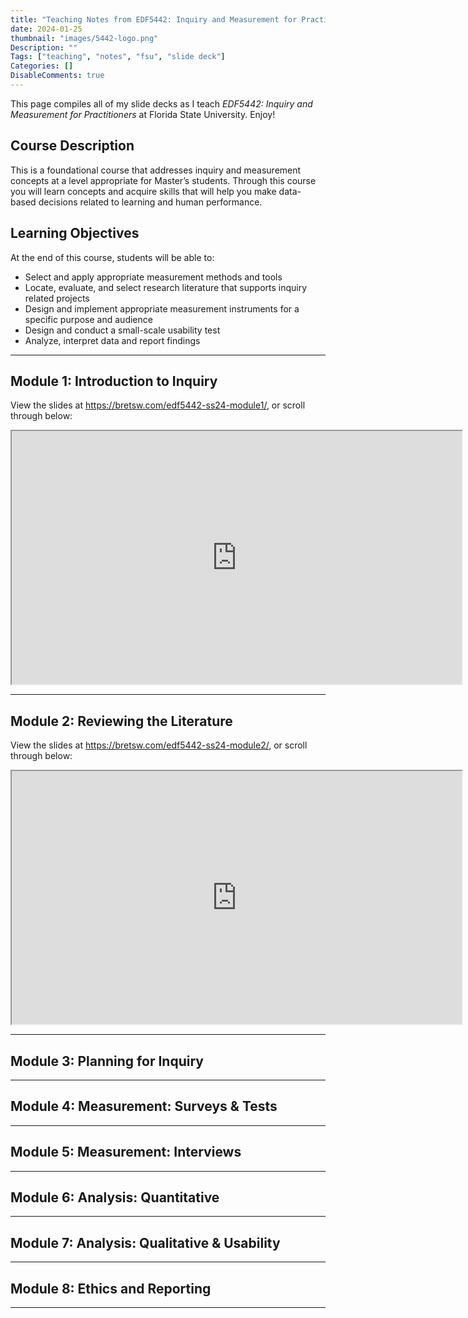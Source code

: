 ```yaml
---
title: "Teaching Notes from EDF5442: Inquiry and Measurement for Practitioners (Spring 2024)"
date: 2024-01-25
thumbnail: "images/5442-logo.png"
Description: ""
Tags: ["teaching", "notes", "fsu", "slide deck"]
Categories: []
DisableComments: true
---
```


This page compiles all of my slide decks as I teach *EDF5442: Inquiry and Measurement for Practitioners* at Florida State University. Enjoy!

## Course Description

This is a foundational course that addresses inquiry and measurement concepts at a level appropriate for Master’s students. Through this course you will learn concepts and acquire skills that will help you make data-based decisions related to learning and human performance.

## Learning Objectives

At the end of this course, students will be able to:

- Select and apply appropriate measurement methods and tools
- Locate, evaluate, and select research literature that supports inquiry related projects
- Design and implement appropriate measurement instruments for a specific purpose and audience
- Design and conduct a small-scale usability test
- Analyze, interpret data and report findings

---

## Module 1: Introduction to Inquiry

View the slides at https://bretsw.com/edf5442-ss24-module1/, or scroll through below:

<iframe id="Module 1 slide deck"
    title="Module 1 slide deck"
    width="720"
    height="405"
    src="https://bretsw.com/edf5442-ss24-module1/">
</iframe>

---

## Module 2: Reviewing the Literature

View the slides at https://bretsw.com/edf5442-ss24-module2/, or scroll through below:

<iframe id="Module 2 slide deck"
    title="Module 2 slide deck"
    width="720"
    height="405"
    src="https://bretsw.com/edf5442-ss24-module2/">
</iframe>

---

## Module 3: Planning for Inquiry

---

## Module 4: Measurement: Surveys & Tests

---

## Module 5: Measurement: Interviews

---

## Module 6: Analysis: Quantitative

---

## Module 7: Analysis: Qualitative & Usability

---

## Module 8: Ethics and Reporting


---

